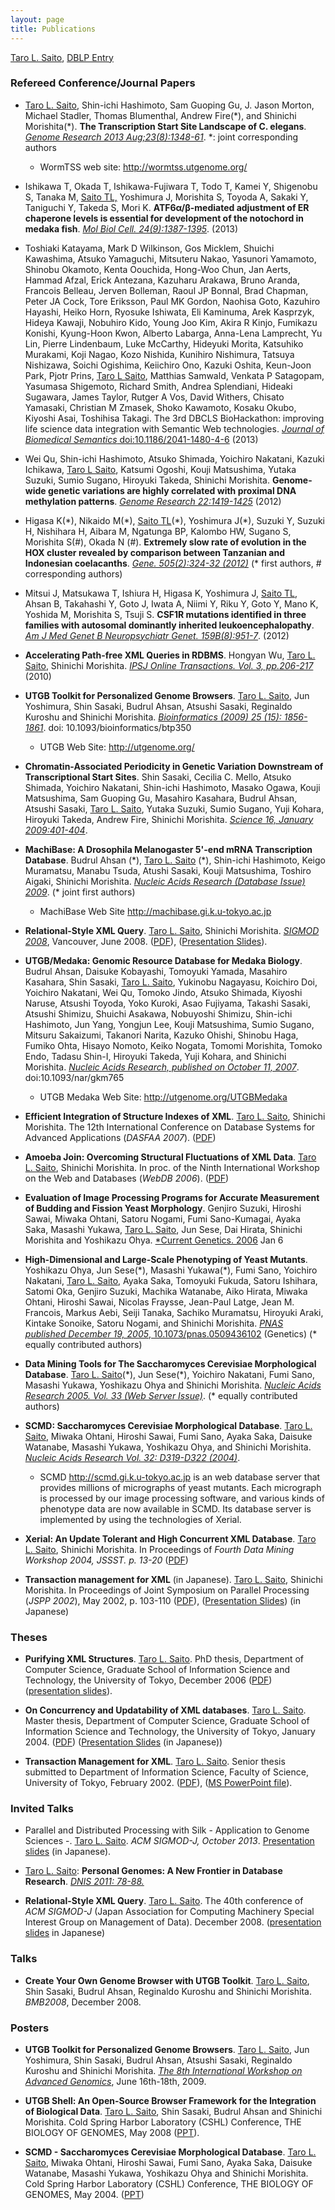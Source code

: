 ```yaml
---
layout: page
title: Publications
---
```


[Taro L. Saito](/leo), [DBLP Entry](http://www.informatik.uni-trier.de/~ley/db/indices/a-tree/s/Saito:Taro_L=.html)

### Refereed Conference/Journal Papers

- [Taro L. Saito](/leo), Shin-ichi Hashimoto, Sam Guoping Gu, J. Jason Morton, Michael Stadler, Thomas Blumenthal, Andrew Fire(\*), and Shinichi Morishita(\*). **The Transcription Start Site Landscape of C. elegans**. [*Genome Research 2013 Aug;23(8):1348-61*](http://genome.cshlp.org/content/23/8/1348.long). \*: joint corresponding authors 

  - WormTSS web site: <http://wormtss.utgenome.org/>


- Ishikawa T, Okada T, Ishikawa-Fujiwara T, Todo T, Kamei Y, Shigenobu S, Tanaka M, [Saito TL,](/leo) Yoshimura J, Morishita S, Toyoda A, Sakaki Y, Taniguchi Y, Takeda S, Mori K. **ATF6&#945;/&#946;-mediated adjustment of ER chaperone levels is essential for development of the notochord in medaka fish**. [*Mol Biol Cell. 24(9):1387-1395*](http://www.molbiolcell.org/content/24/9/1387.long). (2013)

- Toshiaki Katayama, Mark D Wilkinson, Gos Micklem, Shuichi Kawashima, Atsuko Yamaguchi, Mitsuteru Nakao, Yasunori Yamamoto, Shinobu Okamoto, Kenta Oouchida, Hong-Woo Chun, Jan Aerts, Hammad Afzal, Erick Antezana, Kazuharu Arakawa, Bruno Aranda, Francois Belleau, Jerven Bolleman, Raoul JP Bonnal, Brad Chapman, Peter JA Cock, Tore Eriksson, Paul MK Gordon, Naohisa Goto, Kazuhiro Hayashi, Heiko Horn, Ryosuke Ishiwata, Eli Kaminuma, Arek Kasprzyk, Hideya Kawaji, Nobuhiro Kido, Young Joo Kim, Akira R Kinjo, Fumikazu Konishi, Kyung-Hoon Kwon, Alberto Labarga, Anna-Lena Lamprecht, Yu Lin, Pierre Lindenbaum, Luke McCarthy, Hideyuki Morita, Katsuhiko Murakami, Koji Nagao, Kozo Nishida, Kunihiro Nishimura, Tatsuya Nishizawa, Soichi Ogishima, Keiichiro Ono, Kazuki Oshita, Keun-Joon Park, Pjotr Prins, [Taro L Saito](/leo), Matthias Samwald, Venkata P Satagopam, Yasumasa Shigemoto, Richard Smith, Andrea Splendiani, Hideaki Sugawara, James Taylor, Rutger A Vos, David Withers, Chisato Yamasaki, Christian M Zmasek, Shoko Kawamoto, Kosaku Okubo, Kiyoshi Asai, Toshihisa Takagi. The 3rd DBCLS BioHackathon: improving life science data integration with Semantic Web technologies. [_Journal of Biomedical Semantics_ doi:10.1186/2041-1480-4-6](http://link.springer.com/article/10.1186%2F2041-1480-4-6#) (2013)

- Wei Qu, Shin-ichi Hashimoto, Atsuko Shimada, Yoichiro Nakatani, Kazuki Ichikawa, [Taro L Saito](/leo), Katsumi Ogoshi, Kouji Matsushima, Yutaka Suzuki, Sumio Sugano, Hiroyuki Takeda, Shinichi Morishita. **Genome-wide genetic variations are highly correlated with proximal DNA methylation patterns**. [*Genome Research 22:1419-1425*](http://genome.cshlp.org/content/22/8/1419.long) (2012)

- Higasa K(\*), Nikaido M(\*), [Saito TL](leo)(\*), Yoshimura J(\*), Suzuki Y, Suzuki H, Nishihara H, Aibara M, Ngatunga BP, Kalombo HW, Sugano S, Morishita S(#), Okada N (#). **Extremely slow rate of evolution in the HOX cluster revealed by comparison between Tanzanian and Indonesian coelacanths**. [*Gene. 505(2):324-32 (2012)*](http://www.sciencedirect.com/science/article/pii/S0378111912006531) (\* first authors, # corresponding authors)

- Mitsui J, Matsukawa T, Ishiura H, Higasa K, Yoshimura J, [Saito TL](\leo), Ahsan B, Takahashi Y, Goto J, Iwata A, Niimi Y, Riku Y, Goto Y, Mano K, Yoshida M, Morishita S, Tsuji S. **CSF1R mutations identified in three families with autosomal dominantly inherited leukoencephalopathy**. [*Am J Med Genet B Neuropsychiatr Genet. 159B(8):951-7*](http://onlinelibrary.wiley.com/doi/10.1002/ajmg.b.32100/abstract). (2012)

- **Accelerating Path-free XML Queries in RDBMS**. Hongyan Wu, [Taro L. Saito](/leo), Shinichi Morishita. [*IPSJ Online Transactions. Vol. 3, pp.206-217*](http://ci.nii.ac.jp/naid/110007990103) (2010)

- **UTGB Toolkit for Personalized Genome Browsers**. [Taro L. Saito](/leo), Jun Yoshimura, Shin Sasaki, Budrul Ahsan, Atsushi Sasaki, Reginaldo Kuroshu and Shinichi Morishita. [*Bioinformatics (2009) 25 (15): 1856-1861*](http://bioinformatics.oxfordjournals.org/content/25/15/1856.full). doi: 10.1093/bioinformatics/btp350 

  - UTGB Web Site: <http://utgenome.org/>


- **Chromatin-Associated Periodicity in Genetic Variation Downstream of Transcriptional Start Sites**. Shin Sasaki, Cecilia C. Mello, Atsuko Shimada, Yoichiro Nakatani, Shin-ichi Hashimoto, Masako Ogawa, Kouji Matsushima, Sam Guoping Gu, Masahiro Kasahara, Budrul Ahsan, Atsushi Sasaki, [Taro L. Saito](/leo), Yutaka Suzuki, Sumio Sugano, Yuji Kohara, Hiroyuki Takeda, Andrew Fire, Shinichi Morishita. [*Science 16, January 2009:401-404*](http://www.sciencemag.org/cgi/content/abstract/323/5912/401).

- **MachiBase: A Drosophila Melanogaster 5'-end mRNA Transcription Database**. Budrul Ahsan (\*), [Taro L. Saito](/leo) (\*), Shin-ichi Hashimoto, Keigo Muramatsu, Manabu Tsuda, Atushi Sasaki, Kouji Matsushima, Toshiro Aigaki, Shinichi Morishita. [*Nucleic Acids Research (Database Issue) 2009*](http://nar.oxfordjournals.org/cgi/content/full/gkn694v1). (\* joint first authors)

  - MachiBase Web Site <http://machibase.gi.k.u-tokyo.ac.jp>

- **Relational-Style XML Query**. [Taro L. Saito](/leo), Shinichi Morishita. [*SIGMOD 2008*](http://doi.acm.org/10.1145/1376616.1376650), Vancouver, June 2008. ([PDF](/pub/paper/2008/leo08sigmod.pdf)), ([Presentation Slides](/pub/paper/2008/leo-sigmod2008-slides.pdf)).

- **UTGB/Medaka: Genomic Resource Database for Medaka Biology**. Budrul Ahsan, Daisuke Kobayashi, Tomoyuki Yamada, Masahiro Kasahara, Shin Sasaki, [Taro L. Saito](/leo), Yukinobu Nagayasu, Koichiro Doi, Yoichiro Nakatani, Wei Qu, Tomoko Jindo, Atsuko Shimada, Kiyoshi Naruse, Atsushi Toyoda, Yoko Kuroki, Asao Fujiyama, Takashi Sasaki, Atsushi Shimizu, Shuichi Asakawa, Nobuyoshi Shimizu, Shin-ichi Hashimoto, Jun Yang, Yongjun Lee, Kouji Matsushima, Sumio Sugano, Mitsuru Sakaizumi, Takanori Narita, Kazuko Ohishi, Shinobu Haga, Fumiko Ohta, Hisayo Nomoto, Keiko Nogata, Tomomi Morishita, Tomoko Endo, Tadasu Shin-I, Hiroyuki Takeda, Yuji Kohara, and Shinichi Morishita. [*Nucleic Acids Research, published on October 11, 2007*](http://nar.oxfordjournals.org/content/36/suppl_1/D747.full). doi:10.1093/nar/gkm765

  - UTGB Medaka Web Site: <http://utgenome.org/UTGBMedaka>


- **Efficient Integration of Structure Indexes of XML**. [Taro L. Saito](/leo), Shinichi Morishita. The 12th International Conference on Database Systems for Advanced Applications (*DASFAA 2007*). ([PDF](/pub/paper/2006/leo07mdi.pdf))

- **Amoeba Join: Overcoming Structural Fluctuations of XML Data**. [Taro L. Saito](/leo), Shinichi Morishita. In proc. of the Ninth International Workshop on the Web and Databases (*WebDB 2006*). ([PDF](/pub/paper/2006/leo06amoeba.pdf))

- **Evaluation of Image Processing Programs for Accurate Measurement of Budding and Fission Yeast Morphology**. Genjiro Suzuki, Hiroshi Sawai, Miwaka Ohtani, Satoru Nogami, Fumi Sano-Kumagai, Ayaka Saka, Masashi Yukawa, [Taro L. Saito](/leo), Jun Sese, Dai Hirata, Shinichi Morishita and Yoshikazu Ohya. [*Current Genetics. 2006](http://dx.doi.org/10.1007/s00294-005-0051-0) Jan 6

* **High-Dimensional and Large-Scale Phenotyping of Yeast Mutants**. Yoshikazu Ohya, Jun Sese(\*), Masashi Yukawa(\*), Fumi Sano, Yoichiro Nakatani, [Taro L. Saito](/leo), Ayaka Saka, Tomoyuki Fukuda, Satoru Ishihara, Satomi Oka, Genjiro Suzuki, Machika Watanabe, Aiko Hirata, Miwaka Ohtani, Hiroshi Sawai, Nicolas Fraysse, Jean-Paul Latge, Jean M. Francois, Markus Aebi, Seiji Tanaka, Sachiko Muramatsu, Hiroyuki Araki, Kintake Sonoike, Satoru Nogami, and Shinichi Morishita. [*PNAS published December 19, 2005*, 10.1073/pnas.0509436102](http://www.pnas.org/content/102/52/19015.abstract) (Genetics) (\* equally contributed authors)

* **Data Mining Tools for The Saccharomyces Cerevisiae Morphological Database**. [Taro L. Saito](/leo)(\*), Jun Sese(\*), Yoichiro Nakatani, Fumi Sano, Masashi Yukawa, Yoshikazu Ohya and Shinichi Morishita. [*Nucleic Acids Research 2005. Vol. 33 (Web Server Issue)*](http://nar.oxfordjournals.org/content/33/suppl_2/W753.full). (\* equally contributed authors)

* **SCMD: Saccharomyces Cerevisiae Morphological Database**. [Taro L. Saito](/leo), Miwaka Ohtani, Hiroshi Sawai, Fumi Sano, Ayaka Saka, Daisuke Watanabe, Masashi Yukawa, Yoshikazu Ohya, and Shinichi Morishita. [*Nucleic Acids Research Vol. 32: D319-D322 (2004)*](http://nar.oupjournals.org/cgi/content/abstract/32/suppl_1/D319).

  * SCMD <http://scmd.gi.k.u-tokyo.ac.jp> is an web database server that provides millions of micrographs of yeast mutants. Each micrograph is processed by our image processing software, and various kinds of phenotype data are now available in SCMD. Its database server is implemented by using the technologies of Xerial.


* **Xerial: An Update Tolerant and High Concurrent XML Database**. [Taro L. Saito](/leo), Shinichi Morishita. In Proceedings of *Fourth Data Mining Workshop 2004, JSSST. p. 13-20* ([PDF](/pub/paper/2004/DM_paper.pdf))

* **Transaction management for XML** (in Japanese). [Taro L. Saito](/leo), Shinichi Morishita. In Proceedings of Joint Symposium on Parallel Processing (*JSPP 2002*), May 2002, p. 103-110 ([PDF](/pub/paper/2002/leo02jspp.pdf)), ([Presentation Slides](/pub/paper/2002/leo02jspp_presentation.ppt)) (in Japanese)

### Theses

* **Purifying XML Structures**. [Taro L. Saito](/leo). PhD thesis, Department of Computer Science, Graduate School of Information Science and Technology, the University of Tokyo, December 2006 ([PDF](/pub/paper/2006/leo06phd_thesis_e.pdf)) ([presentation slides](/pub/paper/2006/PhD_presentation.pdf)).

* **On Concurrency and Updatability of XML databases**. [Taro L. Saito](/leo). Master thesis, Department of Computer Science, Graduate School of Information Science and Technology, the University of Tokyo, January 2004. ([PDF](/pub/paper/2004/leo04master.pdf)) ([Presentation Slides](/pub/paper/2004/master2004Feb04.ppt) (in Japanese))

* **Transaction Management for XML**. [Taro L. Saito](/leo). Senior thesis submitted to Department of Information Science, Faculty of Science, University of Tokyo, February 2002. ([PDF](/pub/paper/2002/senior_thesis.pdf)), ([MS PowerPoint file](/pub/paper/2002/presentation.ppt)).

### Invited Talks

* Parallel and Distributed Processing with Silk - Application to Genome Sciences -. [Taro L. Saito](/leo). *ACM SIGMOD-J, October 2013*. [Presentation slides](http://www.slideshare.net/taroleo/silk-28695003) (in Japanese).

* [Taro L. Saito](/leo): **Personal Genomes: A New Frontier in Database Research**. [*DNIS 2011: 78-88.*](http://link.springer.com/chapter/10.1007%2F978-3-642-25731-5_8)

* **Relational-Style XML Query**. [Taro L. Saito](/leo). The 40th conference of *ACM SIGMOD-J* (Japan Association for Computing Machinery Special Interest Group on Management of Data). December 2008. ([presentation slides](<http://www.slideshare.net/taroleo/relationalstyle-xml-query-sigmodj-presentation?type=powerpoint>) in Japanese)

### Talks

* **Create Your Own Genome Browser with UTGB Toolkit**. [Taro L. Saito](/leo), Shin Sasaki, Budrul Ahsan, Reginaldo Kuroshu and Shinichi Morishita. *BMB2008*, December 2008. 

### Posters

* **UTGB Toolkit for Personalized Genome Browsers**. [Taro L. Saito](/leo), Jun Yoshimura, Shin Sasaki, Budrul Ahsan, Atsushi Sasaki, Reginaldo Kuroshu and Shinichi Morishita. [*The 8th International Workshop on Advanced Genomics*](http://www.bioweb.ne.jp/agw/japanese/index.html), June 16th-18th, 2009.

* **UTGB Shell: An Open-Source Browser Framework for the Integration of Biological Data**. [Taro L. Saito](/leo), Shin Sasaki, Budrul Ahsan and Shinichi Morishita. Cold Spring Harbor Laboratory (CSHL) Conference, THE BIOLOGY OF GENOMES, May 2008 ([PPT](/pub/paper/2008/UTGBShellCSHLposter.ppt)).

* **SCMD - Saccharomyces Cerevisiae Morphological Database**. [Taro L. Saito](/leo), Miwaka Ohtani, Hiroshi Sawai, Fumi Sano, Ayaka Saka, Daisuke Watanabe, Masashi Yukawa, Yoshikazu Ohya and Shinichi Morishita. Cold Spring Harbor Laboratory (CSHL) Conference, THE BIOLOGY OF GENOMES, May 2004. ([PPT](/pub/paper/2004/leo04scmd_cshl.ppt))
